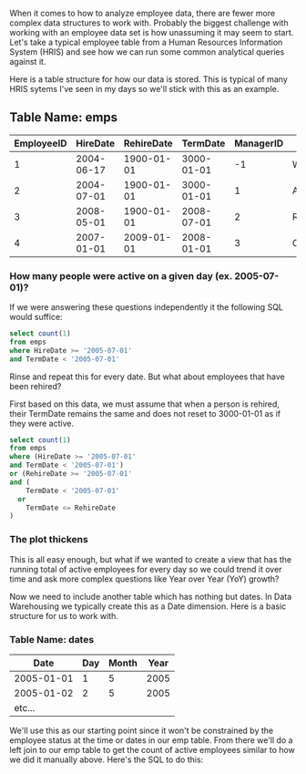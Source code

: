 When it comes to how to analyze employee data, there are fewer more complex data structures to work with. Probably the biggest challenge with working with an employee data set is how unassuming it may seem to start. Let's take a typical employee table from a Human Resources Information System (HRIS) and see how we can run some common analytical queries against it.

Here is a table structure for how our data is stored. This is typical of many HRIS sytems I've seen in my days so we'll stick with this as an example.

## Table Name: emps

| EmployeeID | HireDate   | RehireDate | TermDate   | ManagerID | Name       |
|------------|------------|------------|------------|-----------|------------|
| 1          | 2004-06-17 | 1900-01-01 | 3000-01-01 | -1        | Washington |
| 2          | 2004-07-01 | 1900-01-01 | 3000-01-01 | 1         | Adams      |
| 3          | 2008-05-01 | 1900-01-01 | 2008-07-01 | 2         | Rosevelt   |
| 4          | 2007-01-01 | 2009-01-01 | 2008-01-01 | 3         | Carter     |

### How many people were active on a given day (ex. 2005-07-01)?

If we were answering these questions independently it the following SQL would suffice:

``` sql
select count(1)
from emps
where HireDate >= '2005-07-01'
and TermDate < '2005-07-01'
```

Rinse and repeat this for every date. But what about employees that have been rehired?

First based on this data, we must assume that when a person is rehired, their TermDate remains the same and does not reset to 3000-01-01 as if they were active.

``` sql
select count(1)
from emps
where (HireDate >= '2005-07-01'
and TermDate < '2005-07-01')
or (RehireDate >= '2005-07-01'
and (
    TermDate < '2005-07-01'
  or
    TermDate <= RehireDate
)

```

### The plot thickens

This is all easy enough, but what if we wanted to create a view that has the running total of active employees for every day so we could trend it over time and ask more complex questions like Year over Year (YoY) growth?

Now we need to include another table which has nothing but dates. In Data Warehousing we typically create this as a Date dimension. Here is a basic structure for us to work with.

### Table Name: dates

| Date       | Day | Month | Year |
|------------|-----|-------|------|
| 2005-01-01 | 1   | 5     | 2005 |
| 2005-01-02 | 2   | 5     | 2005 |
| etc...     |     |       |      |


We'll use this as our starting point since it won't be constrained by the employee status at the time or dates in our emp table. From there we'll do a left join to our emp table to get the count of active employees similar to how we did it manually above. Here's the SQL to do this:

```

```




